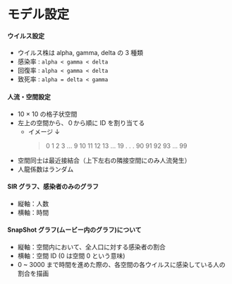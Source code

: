 # モデル設定

#### ウイルス設定

- ウイルス株は alpha, gamma, delta の 3 種類
- 感染率 : `alpha < gamma < delta`
- 回復率 : `alpha < gamma < delta`
- 致死率 : `alpha = delta < gamma`

#### 人流・空間設定

- 10 × 10 の格子状空間
- 左上の空間から、０から順に ID を割り当てる
  - イメージ ↓
    > 0 1 2 3 ... 9
    > 10 11 12 13 ... 19
    > .
    > .
    > .
    > 90 91 92 93 ... 99
- 空間同士は最近接結合（上下左右の隣接空間にのみ人流発生）
- 人龍係数はランダム

#### SIR グラフ、感染者のみのグラフ

- 縦軸：人数
- 横軸：時間

#### SnapShot グラフ(ムービー内のグラフ)について

- 縦軸：空間内において、全人口に対する感染者の割合
- 横軸：空間 ID (0 は空間 0 という意味)
- 0 ~ 3000 まで時間を進めた際の、各空間の各ウイルスに感染している人の割合を描画
